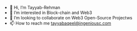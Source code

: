 - 👋 Hi, I’m Tayyab-Rehman
- 👀 I’m interested in Block-chain and Web3 
- 💞️ I’m looking to collaborate on Web3 Open-Source Projectws
- 📫 How to reach me tayyabaqeel@ingeniousc.com
